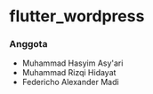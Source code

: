 # flutter_wordpress
 
### Anggota
 - Muhammad Hasyim Asy'ari
 - Muhammad Rizqi Hidayat
 - Federicho Alexander Madi
